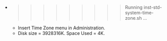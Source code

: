 * >>>>>>>>> Running inst-std-system-time-zone.sh ...
  * Insert Time Zone menu in Administration.
  * Disk size = 3928316K. Space Used = 4K.

